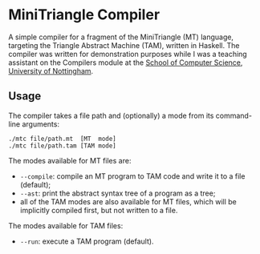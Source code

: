 # MiniTriangle Compiler

A simple compiler for a fragment of the MiniTriangle (MT) language, targeting the Triangle Abstract Machine (TAM), written in Haskell.
The compiler was written for demonstration purposes while I was a teaching assistant on the Compilers module at the [School of Computer Science, University of Nottingham](https://www.nottingham.ac.uk/computerscience/).

## Usage

The compiler takes a file path and (optionally) a mode from its command-line arguments:

```
./mtc file/path.mt  [MT  mode]
./mtc file/path.tam [TAM mode]
```

The modes available for MT files are:
* `--compile`: compile an MT program to TAM code and write it to a file (default);
* `--ast`: print the abstract syntax tree of a program as a tree;
* all of the TAM modes are also available for MT files, which will be implicitly compiled first, but not written to a file.

The modes available for TAM files:
* `--run`: execute a TAM program (default).

